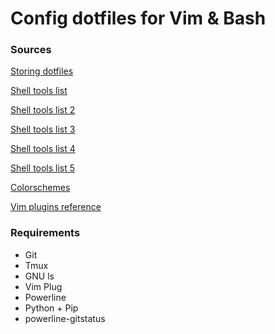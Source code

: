 # Config dotfiles for Vim & Bash

### Sources
[Storing dotfiles](https://developer.atlassian.com/blog/2016/02/best-way-to-store-dotfiles-git-bare-repo/)

[Shell tools list](https://github.com/alebcay/awesome-shell)

[Shell tools list 2](https://github.com/awesome-lists/awesome-bash)

[Shell tools list 3](https://github.com/uhub/awesome-shell)

[Shell tools list 4](https://terminalsare.sexy)

[Shell tools list 5](https://nullrndtx.github.io/2016/02/21/Awesome-Shell.html)

[Colorschemes](http://chriskempson.com/projects/base16/)

[Vim plugins reference](https://medium.com/@huntie/10-essential-vim-plugins-for-2018-39957190b7a9)

### Requirements
- Git
- Tmux
- GNU ls
- Vim Plug
- Powerline
- Python + Pip
- powerline-gitstatus
